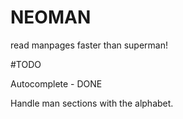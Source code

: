 # NEOMAN

read manpages faster than superman!

#TODO

Autocomplete - DONE

Handle man sections with the alphabet.
